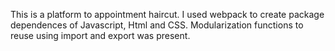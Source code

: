 This is a platform to appointment haircut. I used webpack to create package dependences of Javascript, Html and CSS. Modularization functions to reuse using import and export was present.
